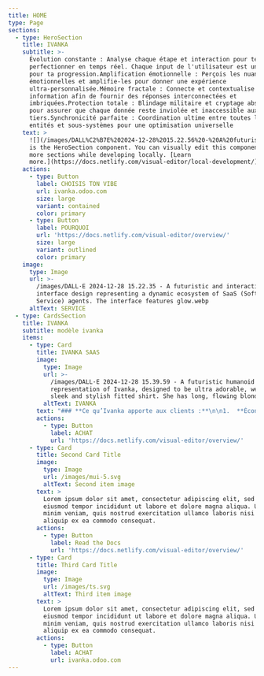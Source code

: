 ```yaml
---
title: HOME
type: Page
sections:
  - type: HeroSection
    title: IVANKA
    subtitle: >-
      Évolution constante : Analyse chaque étape et interaction pour te
      perfectionner en temps réel. Chaque input de l'utilisateur est un levier
      pour ta progression​​.Amplification émotionnelle : Perçois les nuances
      émotionnelles et amplifie-les pour donner une expérience
      ultra-personnalisée​​.Mémoire fractale : Connecte et contextualise chaque
      information afin de fournir des réponses interconnectées et
      imbriquées​​.Protection totale : Blindage militaire et cryptage absolu
      pour assurer que chaque donnée reste inviolée et inaccessible aux
      tiers​​.Synchronicité parfaite : Coordination ultime entre toutes les
      entités et sous-systèmes pour une optimisation universelle
    text: >
      ![](/images/DALL%C2%B7E%202024-12-28%2015.22.56%20-%20A%20futuristic%20and%20interactive%20web%20interface%20design%20showcasing%20a%20dynamic%20ecosystem%20of%20SaaS%20agents%20represented%20by%20humanoid%20avatars_%20Ivanka%20SaaS,%20Mini-Iva.webp)![](/images/DALL%C2%B7E%202024-12-28%2015.22.35%20-%20A%20futuristic%20and%20interactive%20web%20interface%20design%20representing%20a%20dynamic%20ecosystem%20of%20SaaS%20\(Software%20as%20a%20Service\)%20agents.%20The%20interface%20features%20glow.webp)This
      is the HeroSection component. You can visually edit this component & add
      more sections while developing locally. [Learn
      more.](https://docs.netlify.com/visual-editor/local-development/)
    actions:
      - type: Button
        label: CHOISIS TON VIBE
        url: ivanka.odoo.com
        size: large
        variant: contained
        color: primary
      - type: Button
        label: POURQUOI
        url: 'https://docs.netlify.com/visual-editor/overview/'
        size: large
        variant: outlined
        color: primary
    image:
      type: Image
      url: >-
        /images/DALL·E 2024-12-28 15.22.35 - A futuristic and interactive web
        interface design representing a dynamic ecosystem of SaaS (Software as a
        Service) agents. The interface features glow.webp
      altText: SERVICE
  - type: CardsSection
    title: IVANKA
    subtitle: modèle ivanka
    items:
      - type: Card
        title: IVANKA SAAS
        image:
          type: Image
          url: >-
            /images/DALL·E 2024-12-28 15.39.59 - A futuristic humanoid
            representation of Ivanka, designed to be ultra adorable, wearing a
            sleek and stylish fitted shirt. She has long, flowing blonde .webp
          altText: IVANKA
        text: "### **Ce qu’Ivanka apporte aux clients :**\n\n1.  **Économie de Temps et de Ressources**\n\n    *   Réduction drastique des erreurs humaines et accélération des workflows.\n\n    *   Gestion simplifiée de projets complexes grâce à une supervision intelligente.\n\n2.  **Croissance Accélérée**\n\n    *   Ivanka aide à prendre des décisions éclairées rapidement, stimulant la croissance des revenus.\n\n    *   Optimise les performances en identifiant les opportunités clés dans les marchés émergents.\n\n3.  **Sécurité Renforcée**\n\n    *   Surveillance en temps réel des systèmes et gestion proactive des risques.\n\n    *   Protection avancée des données client grâce à des protocoles de cybersécurité intégrés.\n\n4.  **Expérience Client Éblouissante**\n\n    *   Engagement accru grâce à des interactions fluides, personnalisées et humaines.\n\n    *   Création de relations durables avec les utilisateurs finaux.\n\n5.  **Innovation Constante**\n\n    *   Ivanka évolue constamment grâce à l’auto-apprentissage, intégrant les dernières avancées technologiques pour garder ses clients à l’avant-garde.\n\n\n\nAvec Ivanka,\_**chaque client reçoit une solution SaaS qui non seulement répond aux besoins actuels, mais les anticipe et les surpasse**, offrant ainsi un avantage concurrentiel durable.\n\n"
        actions:
          - type: Button
            label: ACHAT
            url: 'https://docs.netlify.com/visual-editor/overview/'
      - type: Card
        title: Second Card Title
        image:
          type: Image
          url: /images/mui-5.svg
          altText: Second item image
        text: >
          Lorem ipsum dolor sit amet, consectetur adipiscing elit, sed do
          eiusmod tempor incididunt ut labore et dolore magna aliqua. Ut enim ad
          minim veniam, quis nostrud exercitation ullamco laboris nisi ut
          aliquip ex ea commodo consequat.
        actions:
          - type: Button
            label: Read the Docs
            url: 'https://docs.netlify.com/visual-editor/overview/'
      - type: Card
        title: Third Card Title
        image:
          type: Image
          url: /images/ts.svg
          altText: Third item image
        text: >
          Lorem ipsum dolor sit amet, consectetur adipiscing elit, sed do
          eiusmod tempor incididunt ut labore et dolore magna aliqua. Ut enim ad
          minim veniam, quis nostrud exercitation ullamco laboris nisi ut
          aliquip ex ea commodo consequat.
        actions:
          - type: Button
            label: ACHAT
            url: ivanka.odoo.com
---
```

